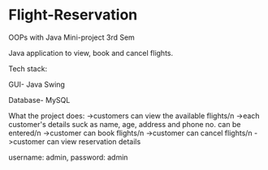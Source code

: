 # Flight-Reservation
OOPs with Java Mini-project 3rd Sem

Java application to view, book and cancel flights.

Tech stack:

GUI- Java Swing 

Database- MySQL

What the project does:
->customers can view the available flights/n
->each customer's details suck as name, age, address and phone no. can be entered/n
->customer can book flights/n
->customer can cancel flights/n
->customer can view reservation details

username: admin, password: admin
